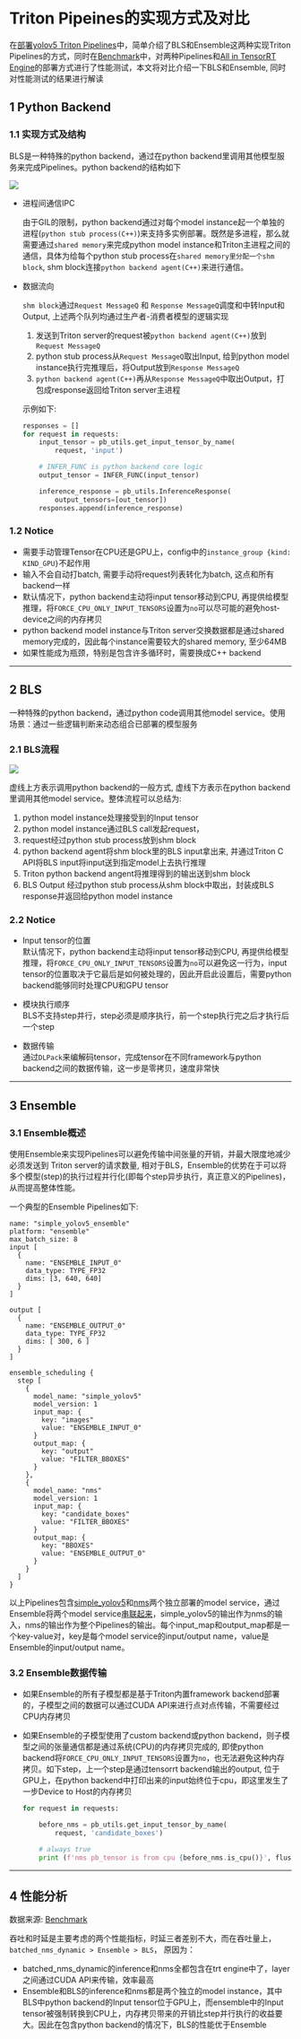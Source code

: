 # Triton Pipeines的实现方式及对比

在[部署yolov5 Triton Pipelines](pipelines.md#2-triton-pipelines的实现方式)中，简单介绍了BLS和Ensemble这两种实现Triton Pipelines的方式，同时在[Benchmark](../README.md#benchmark)中，对两种Pipelines和[All in TensorRT Engine](./batchedNMS.md)的部署方式进行了性能测试，本文将对比介绍一下BLS和Ensemble, 同时对性能测试的结果进行解读

## 1 Python Backend

### 1.1 实现方式及结构
BLS是一种特殊的python backend，通过在python backend里调用其他模型服务来完成Pipelines。python backend的结构如下 

![](../assets/python_backend.png)



- 进程间通信IPC 

    由于GIL的限制，python backend通过对每个model instance起一个单独的进程(`python stub process(C++)`)来支持多实例部署。既然是多进程，那么就需要通过`shared memory`来完成python  model instance和Triton主进程之间的通信，具体为给每个python stub process在`shared memory里分配一个shm block`, shm block连接`python backend agent(C++)`来进行通信。


- 数据流向  

    `shm block`通过`Request MessageQ` 和 `Response MessageQ`调度和中转Input和Output, 上述两个队列均通过生产者-消费者模型的逻辑实现
    1. 发送到Triton server的request被`python backend agent(C++)`放到`Request MessageQ`  
    2. python stub process从`Request MessageQ`取出Input, 给到python model instance执行完推理后，将Output放到`Response MessageQ`
    3. `python backend agent(C++)`再从`Response MessageQ`中取出Output，打包成response返回给Triton server主进程
    

    示例如下: 
    ```python
    responses = []
    for request in requests:
        input_tensor = pb_utils.get_input_tensor_by_name(
            request, 'input')

        # INFER_FUNC is python backend core logic
        output_tensor = INFER_FUNC(input_tensor)

        inference_response = pb_utils.InferenceResponse(
            output_tensors=[out_tensor])
        responses.append(inference_response)
    ```

### 1.2 Notice 

- 需要手动管理Tensor在CPU还是GPU上，config中的`instance_group {kind: KIND_GPU}`不起作用
- 输入不会自动打batch, 需要手动将request列表转化为batch, 这点和所有backend一样
- 默认情况下，python backend主动将input tensor移动到CPU, 再提供给模型推理，将`FORCE_CPU_ONLY_INPUT_TENSORS`设置为`no`可以尽可能的避免host-device之间的内存拷贝
- python backend model instance与Triton server交换数据都是通过shared memory完成的，因此每个instance需要较大的shared memory, 至少64MB
- 如果性能成为瓶颈，特别是包含许多循环时，需要换成C++ backend


---

## 2 BLS
一种特殊的python backend，通过python code调用其他model service。使用场景：通过一些逻辑判断来动态组合已部署的模型服务

### 2.1 BLS流程

![](../assets/bls_arc.png)

虚线上方表示调用python backend的一般方式, 虚线下方表示在python backend里调用其他model service。整体流程可以总结为: 


1. python model instance处理接受到的Input tensor
2. python model instance通过BLS call发起request，
3. request经过python stub process放到shm block
4. python backend agent将shm block里的BLS input拿出来, 并通过Triton C API将BLS input将input送到指定model上去执行推理
5. Triton python backend angent将推理得到的输出送到shm block
6. BLS Output 经过python stub process从shm block中取出，封装成BLS response并返回给python model instance

### 2.2 Notice

- Input tensor的位置  
默认情况下，python backend主动将input tensor移动到CPU, 再提供给模型推理，将`FORCE_CPU_ONLY_INPUT_TENSORS`设置为`no`可以避免这一行为，input tensor的位置取决于它最后是如何被处理的，因此开启此设置后，需要python backend能够同时处理CPU和GPU tensor

- 模块执行顺序  
BLS不支持step并行，step必须是顺序执行，前一个step执行完之后才执行后一个step

- 数据传输  
通过`DLPack`来编解码tensor，完成tensor在不同framework与python backend之间的数据传输，这一步是零拷贝，速度非常快



---
## 3 Ensemble

### 3.1 Ensemble概述
使用Ensemble来实现Pipelines可以避免传输中间张量的开销，并最大限度地减少必须发送到 Triton server的请求数量, 相对于BLS，Ensemble的优势在于可以将多个模型(step)的执行过程并行化(即每个step异步执行，真正意义的Pipelines)，从而提高整体性能。

一个典型的Ensemble Pipelines如下:
```
name: "simple_yolov5_ensemble"
platform: "ensemble"
max_batch_size: 8
input [
  {
    name: "ENSEMBLE_INPUT_0"
    data_type: TYPE_FP32
    dims: [3, 640, 640]
  }
]

output [
  {
    name: "ENSEMBLE_OUTPUT_0"
    data_type: TYPE_FP32
    dims: [ 300, 6 ]
  }
]

ensemble_scheduling {
  step [
    {
      model_name: "simple_yolov5"
      model_version: 1
      input_map: {
        key: "images"
        value: "ENSEMBLE_INPUT_0"
      }
      output_map: {
        key: "output"
        value: "FILTER_BBOXES"
      }
    },
    {
      model_name: "nms"
      model_version: 1
      input_map: {
        key: "candidate_boxes"
        value: "FILTER_BBOXES"
      }
      output_map: {
        key: "BBOXES"
        value: "ENSEMBLE_OUTPUT_0"
      }
    }
  ]
}
```
以上Pipelines包含[simple_yolov5](../triton/model_repository/simple_yolov5/config.pbtxt)和[nms](../triton/model_repository/nms/config.pbtxt)两个独立部署的model service，通过Ensemble将两个model service[串联起来](./pipelines.md#31-工作流)，simple_yolov5的输出作为nms的输入，nms的输出作为整个Pipelines的输出。每个input_map和output_map都是一个key-value对，key是每个model service的input/output name，value是Ensemble的input/output name。

### 3.2 Ensemble数据传输

- 如果Ensemble的所有子模型都是基于Triton内置framework backend部署的，子模型之间的数据可以通过CUDA API来进行点对点传输，不需要经过CPU内存拷贝

- 如果Ensemble的子模型使用了custom backend或python backend，则子模型之间的张量通信都是通过系统(CPU)的内存拷贝完成的, 即使python backend将`FORCE_CPU_ONLY_INPUT_TENSORS`设置为`no`，也无法避免这种内存拷贝。如下step，上一个step是通过tensorrt backend输出的output, 位于GPU上，在python backend中打印出来的input始终位于cpu，即这里发生了一步Device to Host的内存拷贝
    ```python
    for request in requests:

        before_nms = pb_utils.get_input_tensor_by_name(
            request, 'candidate_boxes')

        # always true
        print (f'nms pb_tensor is from cpu {before_nms.is_cpu()}', flush=True)
    ```
---
## 4 性能分析
数据来源: [Benchmark](../README.md#benchmark)

吞吐和时延是主要考虑的两个性能指标，时延三者差别不大，而在吞吐量上，`batched_nms_dynamic > Ensemble > BLS`， 原因为：
- batched_nms_dynamic的inference和nms全都包含在trt engine中了，layer之间通过CUDA API来传输，效率最高
-  Ensemble和BLS的inference和nms都是两个独立的model instance，其中BLS中python backend的Input tensor位于GPU上，而ensemble中的Input tensor被强制转换到CPU上，内存拷贝带来的开销比step并行执行的收益要大。因此在包含python backend的情况下，BLS的性能优于Ensemble